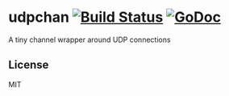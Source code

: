 udpchan [![Build Status](https://drone.io/github.com/PreetamJinka/udpchan/status.png)](https://drone.io/github.com/PreetamJinka/udpchan/latest) [![GoDoc](https://godoc.org/github.com/PreetamJinka/udpchan?status.png)](https://godoc.org/github.com/PreetamJinka/udpchan)
===
A tiny channel wrapper around UDP connections

License
---
MIT
